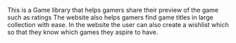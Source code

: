 This is a Game library  that helps gamers share their preview of the game such as ratings
The website also helps gamers find game titles in large collection with ease.
In the website the user can also create a wishlist which so that they know which games they  aspire to have.
